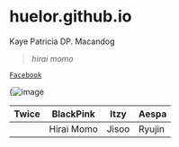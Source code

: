 # huelor.github.io
Kaye Patricia DP. Macandog

> *hirai momo*

[`Facebook`](https://www.facebook.com/kayepatriciaa)

(![image](https://user-images.githubusercontent.com/122424239/212251841-2c1c7364-95ea-4bf4-b7f8-121ca526568f.png)

| Twice | BlackPink | Itzy | Aespa |  
| ----------- | ----------- | ----------- | ----------- |
|  | Hirai Momo | Jisoo | Ryujin | Karina
